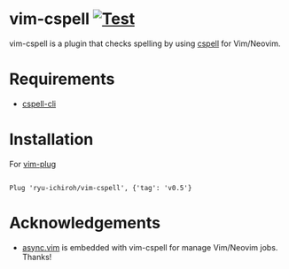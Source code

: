 # vim-cspell [![Test](https://github.com/ryuichiroh/vim-cspell/actions/workflows/test.yml/badge.svg)](https://github.com/ryuichiroh/vim-cspell/actions/workflows/test.yml)

vim-cspell is a plugin that checks spelling by using [cspell](https://cspell.org) for Vim/Neovim.

# Requirements

* [cspell-cli](https://cspell.org/docs/installation)

# Installation

For [vim-plug](https://github.com/junegunn/vim-plug)

```vim

Plug 'ryu-ichiroh/vim-cspell', {'tag': 'v0.5'}

```

# Acknowledgements

* [async.vim](https://github.com/prabirshrestha/async.vim) is embedded with vim-cspell for manage Vim/Neovim jobs. Thanks!


